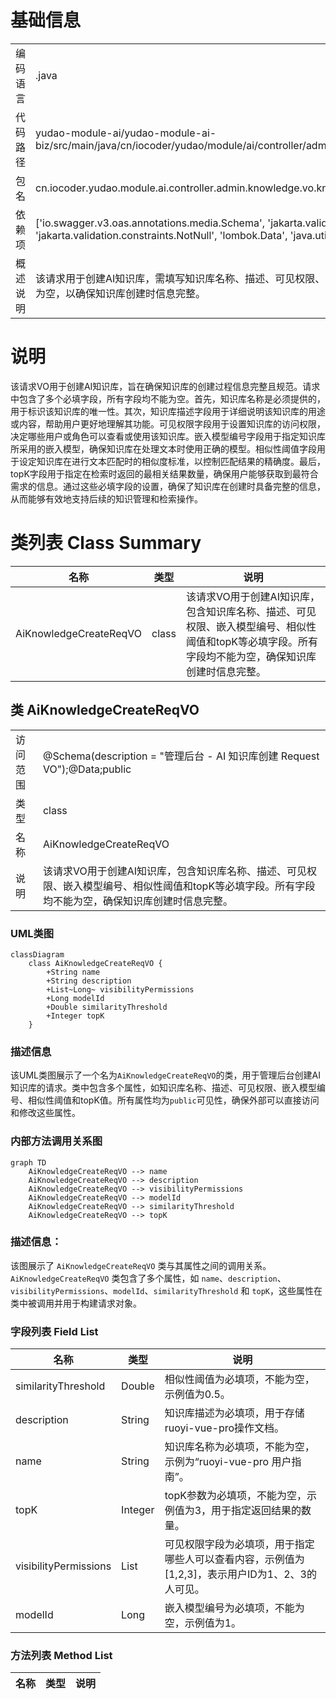 # 基础信息

|      |      |
|------|------|
| 编码语言 | .java |
| 代码路径 | yudao-module-ai/yudao-module-ai-biz/src/main/java/cn/iocoder/yudao/module/ai/controller/admin/knowledge/vo/knowledge/AiKnowledgeCreateReqVO.java |
| 包名 | cn.iocoder.yudao.module.ai.controller.admin.knowledge.vo.knowledge |
| 依赖项 | ['io.swagger.v3.oas.annotations.media.Schema', 'jakarta.validation.constraints.NotBlank', 'jakarta.validation.constraints.NotNull', 'lombok.Data', 'java.util.List'] |
| 概述说明 | 该请求用于创建AI知识库，需填写知识库名称、描述、可见权限、嵌入模型编号、相似性阈值和topK等必填字段，所有字段均不能为空，以确保知识库创建时信息完整。 |

# 说明

该请求VO用于创建AI知识库，旨在确保知识库的创建过程信息完整且规范。请求中包含了多个必填字段，所有字段均不能为空。首先，知识库名称是必须提供的，用于标识该知识库的唯一性。其次，知识库描述字段用于详细说明该知识库的用途或内容，帮助用户更好地理解其功能。可见权限字段用于设置知识库的访问权限，决定哪些用户或角色可以查看或使用该知识库。嵌入模型编号字段用于指定知识库所采用的嵌入模型，确保知识库在处理文本时使用正确的模型。相似性阈值字段用于设定知识库在进行文本匹配时的相似度标准，以控制匹配结果的精确度。最后，topK字段用于指定在检索时返回的最相关结果数量，确保用户能够获取到最符合需求的信息。通过这些必填字段的设置，确保了知识库在创建时具备完整的信息，从而能够有效地支持后续的知识管理和检索操作。

# 类列表 Class Summary

| 名称   | 类型  | 说明 |
|-------|------|-------------|
| AiKnowledgeCreateReqVO | class | 该请求VO用于创建AI知识库，包含知识库名称、描述、可见权限、嵌入模型编号、相似性阈值和topK等必填字段。所有字段均不能为空，确保知识库创建时信息完整。 |



## 类 AiKnowledgeCreateReqVO

|      |      |
|------|------|
| 访问范围 | @Schema(description = "管理后台 - AI 知识库创建 Request VO");@Data;public |
| 类型 | class |
| 名称 | AiKnowledgeCreateReqVO |
| 说明 | 该请求VO用于创建AI知识库，包含知识库名称、描述、可见权限、嵌入模型编号、相似性阈值和topK等必填字段。所有字段均不能为空，确保知识库创建时信息完整。 |


### UML类图

```mermaid
classDiagram
    class AiKnowledgeCreateReqVO {
        +String name
        +String description
        +List~Long~ visibilityPermissions
        +Long modelId
        +Double similarityThreshold
        +Integer topK
    }
```

### 描述信息
该UML类图展示了一个名为`AiKnowledgeCreateReqVO`的类，用于管理后台创建AI知识库的请求。类中包含多个属性，如知识库名称、描述、可见权限、嵌入模型编号、相似性阈值和topK值。所有属性均为`public`可见性，确保外部可以直接访问和修改这些属性。


### 内部方法调用关系图

```mermaid
graph TD
    AiKnowledgeCreateReqVO --> name
    AiKnowledgeCreateReqVO --> description
    AiKnowledgeCreateReqVO --> visibilityPermissions
    AiKnowledgeCreateReqVO --> modelId
    AiKnowledgeCreateReqVO --> similarityThreshold
    AiKnowledgeCreateReqVO --> topK
```

### 描述信息：
该图展示了 `AiKnowledgeCreateReqVO` 类与其属性之间的调用关系。`AiKnowledgeCreateReqVO` 类包含了多个属性，如 `name`、`description`、`visibilityPermissions`、`modelId`、`similarityThreshold` 和 `topK`，这些属性在类中被调用并用于构建请求对象。

### 字段列表 Field List

| 名称  | 类型  | 说明 |
|-------|-------|------|
| similarityThreshold | Double | 相似性阈值为必填项，不能为空，示例值为0.5。 |
| description | String | 知识库描述为必填项，用于存储ruoyi-vue-pro操作文档。 |
| name | String | 知识库名称为必填项，不能为空，示例为“ruoyi-vue-pro 用户指南”。 |
| topK | Integer | topK参数为必填项，不能为空，示例值为3，用于指定返回结果的数量。 |
| visibilityPermissions | List<Long> | 可见权限字段为必填项，用于指定哪些人可以查看内容，示例值为[1,2,3]，表示用户ID为1、2、3的人可见。 |
| modelId | Long | 嵌入模型编号为必填项，不能为空，示例值为1。 |

### 方法列表 Method List

| 名称  | 类型  | 说明 |
|-------|-------|------|





